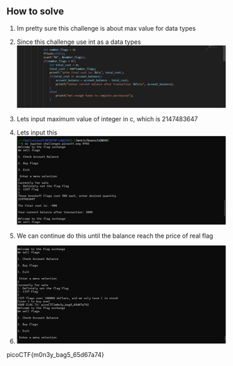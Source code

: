 
## How to solve

1. Im pretty sure this challenge is about max value for data types

2. Since this challenge use int as a data types ![alt text](image.png)

3. Lets input maximum value of integer in c, which is 2147483647

4. Lets input this ![alt text](image-1.png)

5. We can continue do this until the balance reach the price of real flag

6. ![alt text](image-2.png)

picoCTF{m0n3y_bag5_65d67a74}
    